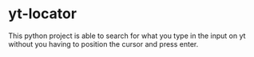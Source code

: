 # yt-locator
 This python project is able to search for what you type in the input on yt without you having to position the cursor and press enter.
